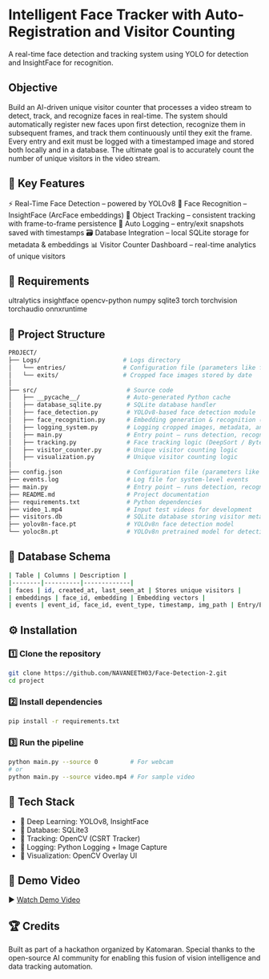# Intelligent Face Tracker with Auto-Registration and Visitor Counting

A real-time face detection and tracking system using YOLO for detection and InsightFace for recognition.

## Objective
Build an AI-driven unique visitor counter that processes a video stream to detect, track, and recognize faces in real-time. The system should automatically register new faces upon first detection, recognize them in subsequent frames, and track them continuously until they exit the frame. Every entry and exit must be logged with a timestamped image and stored both locally and in a database. The ultimate goal is to accurately count the number of unique visitors in the video stream.

## 🚀 Key Features
⚡ Real-Time Face Detection – powered by YOLOv8
🧬 Face Recognition – InsightFace (ArcFace embeddings)
🧭 Object Tracking – consistent tracking with frame-to-frame persistence
📸 Auto Logging – entry/exit snapshots saved with timestamps
🗃️ Database Integration – local SQLite storage for metadata & embeddings
📊 Visitor Counter Dashboard – real-time analytics of unique visitors

## 🧰 Requirements
ultralytics
insightface
opencv-python
numpy
sqlite3
torch
torchvision
torchaudio
onnxruntime

## 🧱 Project Structure
```bash
PROJECT/
├── Logs/                       # Logs directory
│   └── entries/                # Configuration file (parameters like frame skip, DB path) 
│   └── exits/                  # Cropped face images stored by date
│
├── src/                         # Source code
│   ├── __pycache__/             # Auto-generated Python cache
│   ├── database_sqlite.py       # SQLite database handler
│   ├── face_detection.py        # YOLOv8-based face detection module
│   ├── face_recognition.py      # Embedding generation & recognition (InsightFace / ArcFace)
│   ├── logging_system.py        # Logging cropped images, metadata, and system events
│   ├── main.py                  # Entry point – runs detection, recognition, tracking, logging
│   ├── tracking.py              # Face tracking logic (DeepSort / ByteTrack)
│   ├── visitor_counter.py       # Unique visitor counting logic
│   ├── visualization.py         # Unique visitor counting logic
│
├── config.json                  # Configuration file (parameters like frame skip, DB path)
├── events.log                   # Log file for system-level events
├── main.py                      # Entry point – runs detection, recognition, tracking, logging
├── README.md                    # Project documentation
├── requirements.txt             # Python dependencies
├── video_1.mp4                  # Input test videos for development
├── visitors.db                  # SQLite database storing visitor metadata
├── yolov8n-face.pt              # YOLOv8n face detection model
└── yoloc8n.pt                   # YOLOv8n pretrained model for detection
```

## 🧮 Database Schema
```bash
| Table | Columns | Description |
|--------|----------|-------------|
| faces | id, created_at, last_seen_at | Stores unique visitors |
| embeddings | face_id, embedding | Embedding vectors |
| events | event_id, face_id, event_type, timestamp, img_path | Entry/Exit logs |
```

## ⚙️ Installation
### 1️⃣ Clone the repository
```bash
git clone https://github.com/NAVANEETH03/Face-Detection-2.git
cd project
```
### 2️⃣ Install dependencies
```bash
pip install -r requirements.txt
```
### 3️⃣ Run the pipeline
```bash
python main.py --source 0         # For webcam
# or
python main.py --source video.mp4 # For sample video
```

## 🧩 Tech Stack
- 🧠 Deep Learning: YOLOv8, InsightFace
- 💾 Database: SQLite3
- 📸 Tracking: OpenCV (CSRT Tracker)
- 🧰 Logging: Python Logging + Image Capture
- 🎨 Visualization: OpenCV Overlay UI


## 🎥 Demo Video 
 ▶️ [Watch Demo Video](https://youtu.be/PPBNjQuz-fw)


## 🏆 Credits

Built as part of a hackathon organized by Katomaran.
Special thanks to the open-source AI community for enabling this fusion of vision intelligence and data tracking automation.
